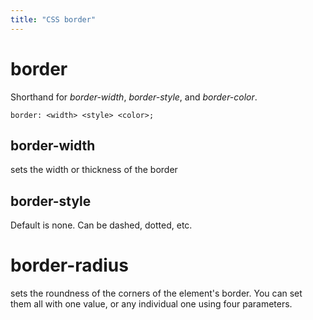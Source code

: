 ```yaml
---
title: "CSS border"
---
```


# border
Shorthand for *border-width*, *border-style*, and *border-color*.

`border: <width> <style> <color>;`

## border-width
sets the width or thickness of the border

## border-style
Default is none. Can be dashed, dotted, etc.

# border-radius
sets the roundness of the corners of the element's border.
You can set them all with one value, or any individual one using four parameters.
